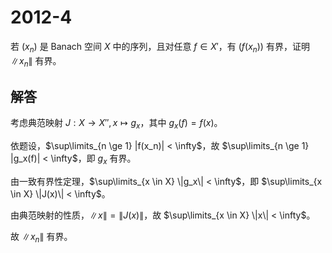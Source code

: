 # 2012-4

若 $(x_n)$ 是 Banach 空间 $X$ 中的序列，且对任意 $f \in X'$，有 $(f(x_n))$ 有界，证明 $\|x_n\|$ 有界。

## 解答

考虑典范映射 $J: X \to X'', x \mapsto g_x$，其中 $g_x(f) = f(x)$。

依题设，$\sup\limits_{n \ge 1} |f(x_n)| < \infty$，故 $\sup\limits_{n \ge 1} |g_x(f)| < \infty$，即 $g_x$ 有界。

由一致有界性定理，$\sup\limits_{x \in X} \|g_x\| < \infty$，即 $\sup\limits_{x \in X} \|J(x)\| < \infty$。

由典范映射的性质，$\|x\| = \|J(x)\|$，故 $\sup\limits_{x \in X} \|x\| < \infty$。

故 $\|x_n\|$ 有界。
